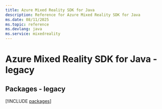 ```yaml
---
title: Azure Mixed Reality SDK for Java
description: Reference for Azure Mixed Reality SDK for Java
ms.date: 08/11/2025
ms.topic: reference
ms.devlang: java
ms.service: mixedreality
---
```

# Azure Mixed Reality SDK for Java - legacy
## Packages - legacy
[!INCLUDE [packages](mixed-reality-index.md)]